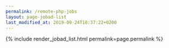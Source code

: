 ```yaml
---
permalink: /remote-php-jobs
layout: page-jobad-list
last_modified_at: 2019-09-24T18:37:22+0200
---
```

{% include render_jobad_list.html permalink=page.permalink %}
